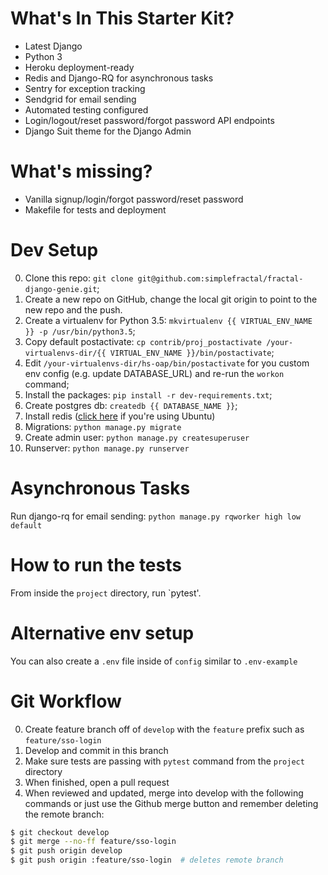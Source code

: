 # What's In This Starter Kit?
- Latest Django
- Python 3
- Heroku deployment-ready
- Redis and Django-RQ for asynchronous tasks
- Sentry for exception tracking
- Sendgrid for email sending
- Automated testing configured
- Login/logout/reset password/forgot password API endpoints
- Django Suit theme for the Django Admin

# What's missing?
- Vanilla signup/login/forgot password/reset password
- Makefile for tests and deployment

# Dev Setup
0. Clone this repo: `git clone git@github.com:simplefractal/fractal-django-genie.git`;
1. Create a new repo on GitHub, change the local git origin to point to the new repo and the push.
2. Create a virtualenv for Python 3.5: `mkvirtualenv {{ VIRTUAL_ENV_NAME }} -p /usr/bin/python3.5`;
3. Copy default postactivate: `cp contrib/proj_postactivate /your-virtualenvs-dir/{{ VIRTUAL_ENV_NAME }}/bin/postactivate`;
4. Edit `/your-virtualenvs-dir/hs-oap/bin/postactivate` for you custom env config (e.g. update DATABASE_URL) and re-run the `workon` command;
5. Install the packages: `pip install -r dev-requirements.txt`;
6. Create postgres db: `createdb {{ DATABASE_NAME }}`;
7. Install redis ([click here](https://www.digitalocean.com/community/tutorials/how-to-install-and-use-redis) if you're using Ubuntu)
8. Migrations: `python manage.py migrate`
9. Create admin user: `python manage.py createsuperuser`
10. Runserver: `python manage.py runserver`

# Asynchronous Tasks
Run django-rq for email sending: `python manage.py rqworker high low default`

# How to run the tests
From inside the `project` directory, run `pytest'.

# Alternative env setup
You can also create a `.env` file inside of `config` similar to `.env-example`

# Git Workflow
0. Create feature branch off of `develop` with the `feature` prefix such as `feature/sso-login`
1. Develop and commit in this branch
2. Make sure tests are passing with `pytest` command from the `project` directory
3. When finished, open a pull request
4. When reviewed and updated, merge into develop with the following commands or just use the Github merge button and remember deleting the remote branch:

```bash
$ git checkout develop
$ git merge --no-ff feature/sso-login
$ git push origin develop
$ git push origin :feature/sso-login  # deletes remote branch
```
